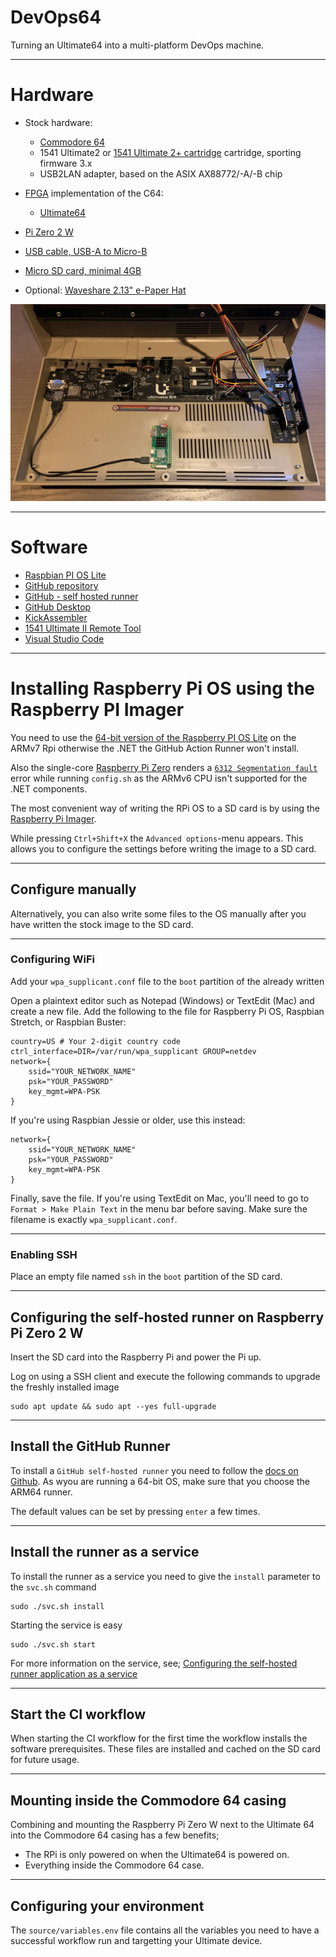 # DevOps64

Turning an Ultimate64 into a multi-platform DevOps machine.

---

# Hardware
*   Stock hardware:
    *   [Commodore 64](https://en.wikipedia.org/wiki/Commodore_64)
    *   1541 Ultimate2 or [1541 Ultimate 2+ cartridge](https://ultimate64.com/Main_products) cartridge, sporting firmware 3.x
    *   USB2LAN adapter, based on the ASIX AX88772/-A/-B chip 
*   [FPGA](https://en.wikipedia.org/wiki/Field-programmable_gate_array) implementation of the C64:
    *   [Ultimate64](https://ultimate64.com/Ultimate64)
*   [Pi Zero 2 W](https://www.raspberrypi.com/products/raspberry-pi-zero-2-w/)
*   [USB cable, USB-A to Micro-B](https://en.wikipedia.org/wiki/USB)
*   [Micro SD card, minimal 4GB](https://www.raspberrypi.com/documentation/computers/getting-started.html#sd-cards)

*   Optional: [Waveshare 2.13" e-Paper Hat](https://www.waveshare.com/2.13inch-e-paper-hat-b.htm)

![Example setup using Ultimate 64](images/Ultimate64_RPiZero2W.png)

---

# Software

*   [Raspbian PI OS Lite](https://www.raspberrypi.com/software/)
*   [GitHub repository](https://docs.github.com/en/repositories)
*   [GitHub - self hosted runner](https://docs.github.com/en/actions/hosting-your-own-runners)
*   [GitHub Desktop](https://desktop.github.com/)
*   [KickAssembler](http://www.theweb.dk/KickAssembler)
*   [1541 Ultimate II Remote Tool](https://github.com/markusC64/1541ultimate2/tree/tools)
*   [Visual Studio Code](https://code.visualstudio.com/)

---

# Installing Raspberry Pi OS using the Raspberry PI Imager

You need to use the [64-bit version of the Raspberry PI OS Lite](https://downloads.raspberrypi.org/raspios_lite_arm64/images/) on the ARMv7 Rpi otherwise the .NET the GitHub Action Runner won't install.

Also the single-core [Raspberry Pi Zero](https://www.raspberrypi.com/products/raspberry-pi-zero/) renders a [`6312 Segmentation fault`](https://github.com/actions/runner/issues/688) error while running `config.sh` as the ARMv6 CPU isn't supported for the .NET components. 

The most convenient way of writing the RPi OS to a SD card is by using the [Raspberry Pi Imager](https://www.raspberrypi.com/software/).

While pressing  ```Ctrl+Shift+X``` the ```Advanced options```-menu appears. This allows you to configure the settings before writing the image to a SD card.

---

## Configure manually

Alternatively, you can also write some files to the OS manually after you have written the stock image to the SD card.

---

### Configuring WiFi 

Add your ```wpa_supplicant.conf``` file to the ```boot``` partition of the already written 

Open a plaintext editor such as Notepad (Windows) or TextEdit (Mac) and create a new file. Add the following to the file for Raspberry Pi OS, Raspbian Stretch, or Raspbian Buster:

    country=US # Your 2-digit country code
    ctrl_interface=DIR=/var/run/wpa_supplicant GROUP=netdev
    network={
        ssid="YOUR_NETWORK_NAME"
        psk="YOUR_PASSWORD"
        key_mgmt=WPA-PSK
    }

If you're using Raspbian Jessie or older, use this instead:

    network={
        ssid="YOUR_NETWORK_NAME"
        psk="YOUR_PASSWORD"
        key_mgmt=WPA-PSK
    }

Finally, save the file. If you're using TextEdit on Mac, you'll need to go to ```Format > Make Plain Text``` in the menu bar before saving. Make sure the filename is exactly ```wpa_supplicant.conf```.

---

### Enabling SSH

Place an empty file named ```ssh``` in the ```boot``` partition of the SD card.

---

## Configuring the self-hosted runner on Raspberry Pi Zero 2 W

Insert the SD card into the Raspberry Pi and power the Pi up.

Log on using a SSH client and execute the following commands to upgrade the freshly installed image

    sudo apt update && sudo apt --yes full-upgrade

---

## Install the GitHub Runner

To install a `GitHub self-hosted runner` you need to follow the [docs on Github](https://docs.github.com/en/actions/hosting-your-own-runners/adding-self-hosted-runners). As wyou are running a 64-bit OS, make sure that you choose the ARM64 runner. 

The default values can be set by pressing ```enter``` a few times.

---

## Install the runner as a service

To install the runner as a service you need to give the ```install``` parameter to the ```svc.sh``` command

    sudo ./svc.sh install 

Starting the service is easy

    sudo ./svc.sh start

For more information on the service, see; [Configuring the self-hosted runner application as a service](https://docs.github.com/en/actions/hosting-your-own-runners/configuring-the-self-hosted-runner-application-as-a-service)

---

## Start the CI workflow

When starting the CI workflow for the first time the workflow installs the software prerequisites. These files are installed and cached on the SD card for future usage.

---

## Mounting inside the Commodore 64 casing

Combining and mounting the Raspberry Pi Zero W next to the Ultimate 64 into the Commodore 64 casing has a few benefits;

*   The RPi is only powered on when the Ultimate64 is powered on.
*   Everything inside the Commodore 64 case.

---

## Configuring your environment

The ```source/variables.env``` file contains all the variables you need to have a successful workflow run and targetting your Ultimate device.
